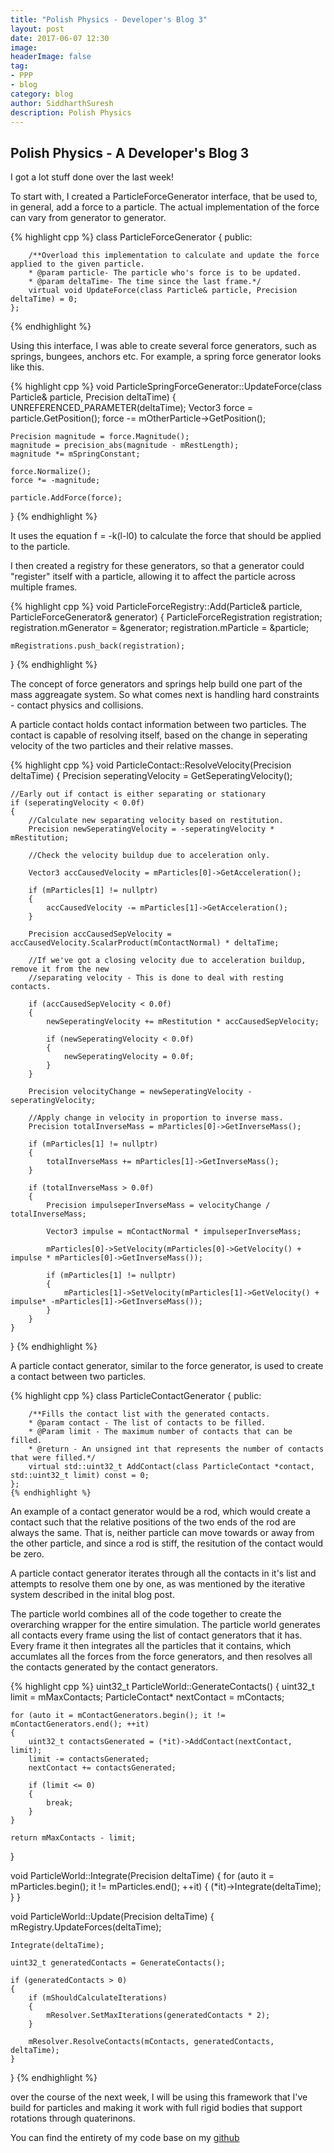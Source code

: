 ```yaml
---
title: "Polish Physics - Developer's Blog 3"
layout: post
date: 2017-06-07 12:30
image:
headerImage: false
tag: 
- PPP
- blog
category: blog
author: SiddharthSuresh
description: Polish Physics
---
```



## Polish Physics - A Developer's Blog 3


I got a lot stuff done over the last week!

To start with, I created a ParticleForceGenerator interface, that be used to, in general, add a force to a particle. The actual implementation of the force can vary from generator to generator.

{% highlight cpp %}
	class ParticleForceGenerator
	{
	public:

		/**Overload this implementation to calculate and update the force applied to the given particle.
		* @param particle- The particle who's force is to be updated.
		* @param deltaTime- The time since the last frame.*/
		virtual void UpdateForce(class Particle& particle, Precision deltaTime) = 0;
	};
{% endhighlight %}

Using this interface, I was able to create several force generators, such as springs, bungees, anchors etc. For example, a spring force generator looks like this.

{% highlight cpp %}
void ParticleSpringForceGenerator::UpdateForce(class Particle& particle, Precision deltaTime)
{
	UNREFERENCED_PARAMETER(deltaTime);
	Vector3 force = particle.GetPosition();
	force -= mOtherParticle->GetPosition();

	Precision magnitude = force.Magnitude();
	magnitude = precision_abs(magnitude - mRestLength);
	magnitude *= mSpringConstant;

	force.Normalize();
	force *= -magnitude;

	particle.AddForce(force);
}
{% endhighlight %}

It uses the equation f = -k(l-l0) to calculate the force that should be applied to the particle.

I then created a registry for these generators, so that a generator could "register" itself with a particle, allowing it to affect the particle across multiple frames.

{% highlight cpp %}
void ParticleForceRegistry::Add(Particle& particle, ParticleForceGenerator& generator)
{
	ParticleForceRegistration registration;
	registration.mGenerator = &generator;
	registration.mParticle = &particle;

	mRegistrations.push_back(registration);
}
{% endhighlight %}

The concept of force generators and springs help build one part of the mass aggreagate system. So what comes next is handling hard constraints - contact physics and collisions.

A particle contact holds contact information between two particles. The contact is capable of resolving itself, based on the change in seperating velocity of the two particles and their relative masses.

{% highlight cpp %}
void ParticleContact::ResolveVelocity(Precision deltaTime)
{
	Precision seperatingVelocity = GetSeperatingVelocity();

	//Early out if contact is either separating or stationary
	if (seperatingVelocity < 0.0f)
	{
		//Calculate new separating velocity based on restitution.
		Precision newSeperatingVelocity = -seperatingVelocity * mRestitution;

		//Check the velocity buildup due to acceleration only.

		Vector3 accCausedVelocity = mParticles[0]->GetAcceleration();

		if (mParticles[1] != nullptr)
		{
			accCausedVelocity -= mParticles[1]->GetAcceleration();
		}

		Precision accCausedSepVelocity = accCausedVelocity.ScalarProduct(mContactNormal) * deltaTime;

		//If we've got a closing velocity due to acceleration buildup, remove it from the new
		//separating velocity - This is done to deal with resting contacts.

		if (accCausedSepVelocity < 0.0f)
		{
			newSeperatingVelocity += mRestitution * accCausedSepVelocity;

			if (newSeperatingVelocity < 0.0f)
			{
				newSeperatingVelocity = 0.0f;
			}
		}

		Precision velocityChange = newSeperatingVelocity - seperatingVelocity;

		//Apply change in velocity in proportion to inverse mass.
		Precision totalInverseMass = mParticles[0]->GetInverseMass();

		if (mParticles[1] != nullptr)
		{
			totalInverseMass += mParticles[1]->GetInverseMass();
		}

		if (totalInverseMass > 0.0f)
		{
			Precision impulseperInverseMass = velocityChange / totalInverseMass;

			Vector3 impulse = mContactNormal * impulseperInverseMass;

			mParticles[0]->SetVelocity(mParticles[0]->GetVelocity() + impulse * mParticles[0]->GetInverseMass());

			if (mParticles[1] != nullptr)
			{
				mParticles[1]->SetVelocity(mParticles[1]->GetVelocity() + impulse* -mParticles[1]->GetInverseMass());
			}
		}
	}
} 
{% endhighlight %}

A particle contact generator, similar to the force generator, is used to create a contact between two particles.

{% highlight cpp %}
	class ParticleContactGenerator
	{
	public:

		/**Fills the contact list with the generated contacts.
		* @param contact - The list of contacts to be filled.
		* @Param limit - The maximum number of contacts that can be filled.
		* @return - An unsigned int that represents the number of contacts that were filled.*/
		virtual std::uint32_t AddContact(class ParticleContact *contact, std::uint32_t limit) const = 0;
	};
	{% endhighlight %}
	
An example of a contact generator would be a rod, which would create a contact such that the relative positions of the two ends of the rod are always the same.
That is, neither particle can move towards or away from the other particle, and since a rod is stiff, the resitution of the contact would be zero.

A particle contact generator iterates through all the contacts in it's list and attempts to resolve them one by one, as was mentioned by the iterative system described in the inital blog post.

The particle world combines all of the code together to create the overarching wrapper for the entire simulation. The particle world generates all contacts every frame using the list of
contact generators that it has. Every frame it then integrates all the particles that it contains, which accumlates all the forces from the force generators, and then resolves all the contacts generated by the 
contact generators.

{% highlight cpp %}
uint32_t ParticleWorld::GenerateContacts()
{
	uint32_t limit = mMaxContacts;
	ParticleContact* nextContact = mContacts;

	for (auto it = mContactGenerators.begin(); it != mContactGenerators.end(); ++it)
	{
		uint32_t contactsGenerated = (*it)->AddContact(nextContact, limit);
		limit -= contactsGenerated;
		nextContact += contactsGenerated;

		if (limit <= 0)
		{
			break;
		}
	}

	return mMaxContacts - limit;
}

void ParticleWorld::Integrate(Precision deltaTime)
{
	for (auto it = mParticles.begin(); it != mParticles.end(); ++it)
	{
		(*it)->Integrate(deltaTime);
	}
}

void ParticleWorld::Update(Precision deltaTime)
{
	mRegistry.UpdateForces(deltaTime);

	Integrate(deltaTime);

	uint32_t generatedContacts = GenerateContacts();

	if (generatedContacts > 0)
	{
		if (mShouldCalculateIterations)
		{
			mResolver.SetMaxIterations(generatedContacts * 2);
		}

		mResolver.ResolveContacts(mContacts, generatedContacts, deltaTime);
	}
}
{% endhighlight %}

over the course of the next week, I will be using this framework that I've build for particles and making it work with full rigid bodies that support rotations through quaterinons.

You can find the entirety of my code base on my [github](https://github.com/PranksterGD/PolishPhysics)